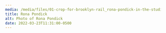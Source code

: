 ```yaml
---
media: /media/files/01-crop-for-brooklyn-rail_rona-pondick-in-the-studio-2020_img_2799.jpeg
title: Rona Pondick
alt: Photo of Rona Pondick
date: 2022-03-23T11:31:00-0500
---
```

